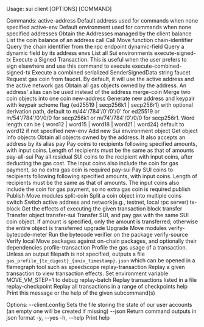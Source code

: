 Usage: sui client [OPTIONS] [COMMAND]

Commands:
active-address Default address used for commands when none specified
active-env Default environment used for commands when none specified
addresses Obtain the Addresses managed by the client
balance List the coin balance of an address
call Call Move function
chain-identifier Query the chain identifier from the rpc endpoint
dynamic-field Query a dynamic field by its address
envs List all Sui environments
execute-signed-tx Execute a Signed Transaction. This is useful when the user prefers to sign elsewhere and use this command to execute
execute-combined-signed-tx Execute a combined serialized SenderSignedData string
faucet Request gas coin from faucet. By default, it will use the active address and the active network
gas Obtain all gas objects owned by the address. An address' alias can be used instead of the address
merge-coin Merge two coin objects into one coin
new-address Generate new address and keypair with keypair scheme flag {ed25519 | secp256k1 | secp256r1} with optional derivation path, default to m/44'/784'/0'/0'/0' for ed25519 or m/54'/784'/0'/0/0
for secp256k1 or m/74'/784'/0'/0/0 for secp256r1. Word length can be { word12 | word15 | word18 | word21 | word24} default to word12 if not specified
new-env Add new Sui environment
object Get object info
objects Obtain all objects owned by the address. It also accepts an address by its alias
pay Pay coins to recipients following specified amounts, with input coins. Length of recipients must be the same as that of amounts
pay-all-sui Pay all residual SUI coins to the recipient with input coins, after deducting the gas cost. The input coins also include the coin for gas payment, so no extra gas coin is required
pay-sui Pay SUI coins to recipients following following specified amounts, with input coins. Length of recipients must be the same as that of amounts. The input coins also include the coin for
gas payment, so no extra gas coin is required
publish Publish Move modules
split-coin Split a coin object into multiple coins
switch Switch active address and network(e.g., testnet, local rpc server)
tx-block Get the effects of executing the given transaction block
transfer Transfer object
transfer-sui Transfer SUI, and pay gas with the same SUI coin object. If amount is specified, only the amount is transferred; otherwise the entire object is transferred
upgrade Upgrade Move modules
verify-bytecode-meter Run the bytecode verifier on the package
verify-source Verify local Move packages against on-chain packages, and optionally their dependencies
profile-transaction Profile the gas usage of a transaction. Unless an output filepath is not specified, outputs a file `gas_profile_{tx_digest}_{unix_timestamp}.json` which can be opened in a flamegraph
tool such as speedscope
replay-transaction Replay a given transaction to view transaction effects. Set environment variable MOVE_VM_STEP=1 to debug
replay-batch Replay transactions listed in a file
replay-checkpoint Replay all transactions in a range of checkpoints
help Print this message or the help of the given subcommand(s)

Options:
--client.config <CONFIG> Sets the file storing the state of our user accounts (an empty one will be created if missing)
--json Return command outputs in json format
-y, --yes
-h, --help Print help
